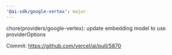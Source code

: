 ```yaml
---
'@ai-sdk/google-vertex': major
---
```


chore(providers/google-vertex): update embedding model to use providerOptions

Commit: https://github.com/vercel/ai/pull/5870
